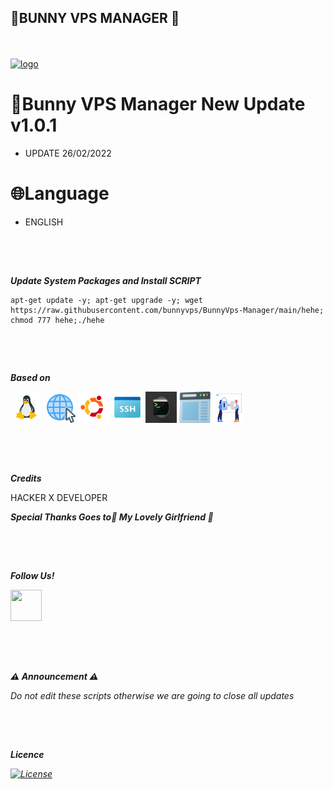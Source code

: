 ##      🐰BUNNY VPS MANAGER 🐰

ㅤ
<p align="left">
  <a href="" rel="noopener">
 <img width=550px height=550px src="https://github.com/bunnyvps/BunnyVps-Manager/blob/main/icons/bunnyvps.png?raw=true?raw=true" alt="logo"></a>
</p>

# 📌Bunny VPS Manager New Update v1.0.1
* UPDATE 26/02/2022

# 🌐Language

* ENGLISH

## ㅤ

___Update System Packages and Install SCRIPT___

```
apt-get update -y; apt-get upgrade -y; wget https://raw.githubusercontent.com/bunnyvps/BunnyVps-Manager/main/hehe; chmod 777 hehe;./hehe

```


## ㅤ

___Based on___

 <p>    
<div class="div1">
  <span><a href=""><img src="https://github.com/januda-ui/januda-ui/blob/main/icons/icons8-linux.gif?raw=true" alt=""width="50"height="50"/></a></span>
  <span><a href=""><img src="https://github.com/januda-ui/januda-ui/blob/main/icons/icons8-internet.gif?raw=true" alt=""width="50"height="50"/></a></span>
  <span><a href=""><img src="https://github.com/januda-ui/januda-ui/blob/main/icons/ubuntu.gif?raw=true" alt=""width="50"height="50"/></a></span>
  <span><a href=""><img src="https://github.com/januda-ui/januda-ui/blob/main/icons/icons8-ssh-48.png?raw=true" alt=""width="50"height="50"/></a></span>
  <span><a href=""><img src="https://github.com/januda-ui/januda-ui/blob/main/icons/terminal2.gif?raw=true" alt=""width="50"height="50"/></a></span>
  <span><a href="https://github.com/NT-GIT-HUB/VPS-MANAGER-1.0"><img src="https://github.com/januda-ui/januda-ui/blob/main/icons/business-3d-browser-1.png?raw=true" alt=""width="50"height="50"/></a></span>
  <span><a href=""><img src="https://github.com/januda-ui/januda-ui/blob/main/icons/clip-internet-security.png?raw=true" alt=""width="50"height="50"/></a></span>
</div>
 </p>
 
 ## ㅤ
 
___Credits___

<p>HACKER X DEVELOPER</p>
<P><b><i> Special Thanks Goes to🌹 My Lovely Girlfriend 🌹 </i></b></p>

## ㅤ

___Follow Us!___

 <p>    
<div class="div2">
 <span><a href="https://t.me/s/bunny_vps_manager"><img src="https://user-images.githubusercontent.com/83800532/143560346-101a5bbb-53c6-4d1d-90c9-364c3355a6b7.png" alt=""width="50"height="50"/></a></span>
 </div>
 </p>
 
## ㅤ
 
___⚠️ Announcement ⚠️___

<p><i>Do not edit these scripts otherwise we are going to close all updates<i></p>

 
##  ㅤ

___Licence___

[![License](https://www.gnu.org/graphics/gplv3-127x51.png)](LICENSE)

